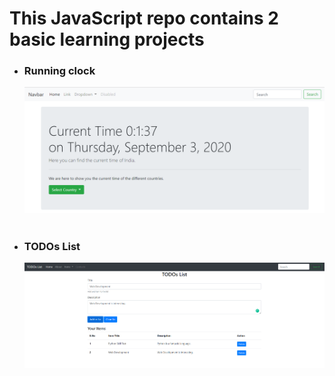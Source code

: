 <h1>This JavaScript repo contains 2 basic learning projects</h1>
<ul>
    <li>
        <h3>Running clock</h3>
        <img src="project1.png" alt="Project 1"><br>
    </li><br>
    <li>
        <h3>TODOs List</h3>
        <img src="project2.png" alt="Project 2"><br>
    </li>
</ul>
